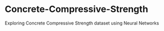 # Concrete-Compressive-Strength
Exploring Concrete Compressive Strength dataset using Neural Networks
